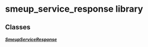 


# smeup_service_response library











## Classes

##### [SmeupServiceResponse](../smeup_services_smeup_service_response/SmeupServiceResponse-class.md)



 
















